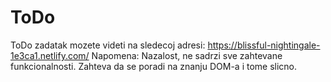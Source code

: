 # ToDo
ToDo zadatak
mozete videti na sledecoj adresi:
https://blissful-nightingale-1e3ca1.netlify.com/
Napomena: Nazalost, ne sadrzi sve zahtevane funkcionalnosti. Zahteva da se poradi na znanju DOM-a i tome slicno.

